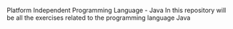 Platform Independent Programming Language - Java
In this repository will be all the exercises related to the programming language Java
